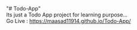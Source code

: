"# Todo-App" </br>
Its just a Todo App project for learning purpose... </br>
Go Live : https://maasad11914.github.io/Todo-App/
